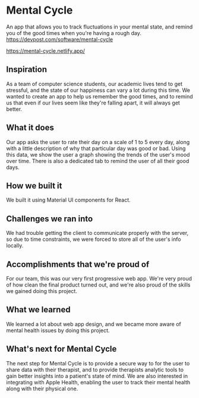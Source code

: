 
# Mental Cycle
An app that allows you to track fluctuations in your mental state, and remind you of the good times when you're having a rough day.
https://devpost.com/software/mental-cycle

https://mental-cycle.netlify.app/

## Inspiration
As a team of computer science students, our academic lives tend to get stressful, and the state of our happiness can vary a lot during this time. We wanted to create an app to help us remember the good times, and to remind us that even if our lives seem like they're falling apart, it will always get better.

## What it does
Our app asks the user to rate their day on a scale of 1 to 5 every day, along with a little description of why that particular day was good or bad. Using this data, we show the user a graph showing the trends of the user's mood over time. There is also a dedicated tab to remind the user of all their good days.

## How we built it
We built it using Material UI components for React.

## Challenges we ran into
We had trouble getting the client to communicate properly with the server, so due to time constraints, we were forced to store all of the user's info locally.

## Accomplishments that we're proud of
For our team, this was our very first progressive web app. We're very proud of how clean the final product turned out, and we're also proud of the skills we gained doing this project.

## What we learned
We learned a lot about web app design, and we became more aware of mental health issues by doing this project.

## What's next for Mental Cycle
The next step for Mental Cycle is to provide a secure way to for the user to share data with their therapist, and to provide therapists analytic tools to gain better insights into a patient's state of mind. We are also interested in integrating with Apple Health, enabling the user to track their mental health along with their physical one.
